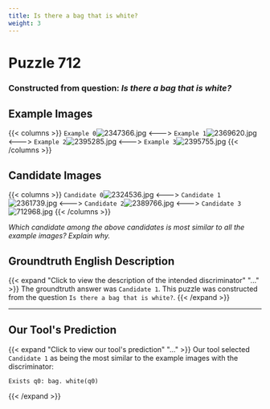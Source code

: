 ```yaml
---
title: Is there a bag that is white?
weight: 3
---
```


# Puzzle 712
### Constructed from question: _Is there a bag that is white?_


## Example Images
{{< columns >}}
`Example 0`![2347366.jpg](/gqa_images/2347366.jpg)
<--->
`Example 1`![2369620.jpg](/gqa_images/2369620.jpg)
<--->
`Example 2`![2395285.jpg](/gqa_images/2395285.jpg)
<--->
`Example 3`![2395755.jpg](/gqa_images/2395755.jpg)
{{< /columns >}}

## Candidate Images
{{< columns >}}
`Candidate 0`![2324536.jpg](/gqa_images/2324536.jpg)
<--->
`Candidate 1`![2361739.jpg](/gqa_images/2361739.jpg)
<--->
`Candidate 2`![2389766.jpg](/gqa_images/2389766.jpg)
<--->
`Candidate 3`![712968.jpg](/gqa_images/712968.jpg)
{{< /columns >}}

*Which candidate among the above candidates is most similar to all the example images? Explain why.*

## Groundtruth English Description

{{< expand "Click to view the description of the intended discriminator" "..." >}}
The groundtruth answer was `Candidate 1`. This puzzle was constructed from the question `Is there a bag that is white?`.
{{< /expand >}}

---

## Our Tool's Prediction

{{< expand "Click to view our tool's prediction" "..." >}}
Our tool selected `Candidate 1` as being the most similar to the example images with the discriminator:
```plaintext
Exists q0: bag. white(q0)
```
{{< /expand >}}
